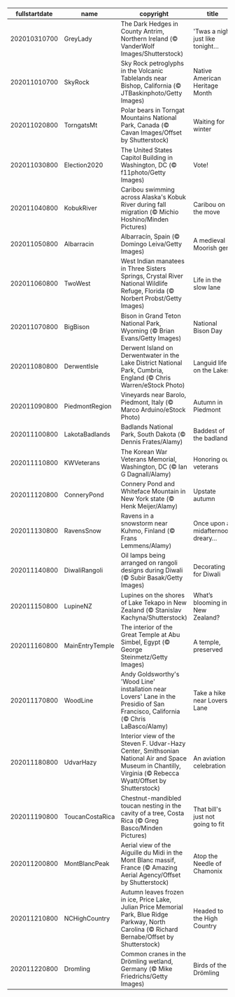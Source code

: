 |fullstartdate|name|copyright|title|image|
|--|--|--|--|--|
202010310700|GreyLady|The Dark Hedges in County Antrim, Northern Ireland (© VanderWolf Images/Shutterstock)|'Twas a night just like tonight…|![](/en-US/2020/11/202010310700GreyLady.jpg)|
202011010700|SkyRock|Sky Rock petroglyphs in the Volcanic Tablelands near Bishop, California (© JTBaskinphoto/Getty Images)|Native American Heritage Month|![](/en-US/2020/11/202011010700SkyRock.jpg)|
202011020800|TorngatsMt|Polar bears in Torngat Mountains National Park, Canada (© Cavan Images/Offset by Shutterstock)|Waiting for winter|![](/en-US/2020/11/202011020800TorngatsMt.jpg)|
202011030800|Election2020|The United States Capitol Building in Washington, DC (© f11photo/Getty Images)|Vote!|![](/en-US/2020/11/202011030800Election2020.jpg)|
202011040800|KobukRiver|Caribou swimming across Alaska's Kobuk River during fall migration (© Michio Hoshino/Minden Pictures)|Caribou on the move|![](/en-US/2020/11/202011040800KobukRiver.jpg)|
202011050800|Albarracin|Albarracín, Spain (© Domingo Leiva/Getty Images)|A medieval Moorish gem|![](/en-US/2020/11/202011050800Albarracin.jpg)|
202011060800|TwoWest|West Indian manatees in Three Sisters Springs, Crystal River National Wildlife Refuge, Florida (© Norbert Probst/Getty Images)|Life in the slow lane|![](/en-US/2020/11/202011060800TwoWest.jpg)|
202011070800|BigBison|Bison in Grand Teton National Park, Wyoming (© Brian Evans/Getty Images)|National Bison Day|![](/en-US/2020/11/202011070800BigBison.jpg)|
202011080800|DerwentIsle|Derwent Island on Derwentwater in the Lake District National Park, Cumbria, England (© Chris Warren/eStock Photo)|Languid life on the Lakes|![](/en-US/2020/11/202011080800DerwentIsle.jpg)|
202011090800|PiedmontRegion|Vineyards near Barolo, Piedmont, Italy (© Marco Arduino/eStock Photo)|Autumn in Piedmont|![](/en-US/2020/11/202011090800PiedmontRegion.jpg)|
202011100800|LakotaBadlands|Badlands National Park, South Dakota (© Dennis Frates/Alamy)|Baddest of the badlands|![](/en-US/2020/11/202011100800LakotaBadlands.jpg)|
202011110800|KWVeterans|The Korean War Veterans Memorial, Washington, DC (© Ian G Dagnall/Alamy)|Honoring our veterans|![](/en-US/2020/11/202011110800KWVeterans.jpg)|
202011120800|ConneryPond|Connery Pond and Whiteface Mountain in New York state (© Henk Meijer/Alamy)|Upstate autumn|![](/en-US/2020/11/202011120800ConneryPond.jpg)|
202011130800|RavensSnow|Ravens in a snowstorm near Kuhmo, Finland (© Frans Lemmens/Alamy)|Once upon a midafternoon dreary…|![](/en-US/2020/11/202011130800RavensSnow.jpg)|
202011140800|DiwaliRangoli|Oil lamps being arranged on rangoli designs during Diwali (© Subir Basak/Getty Images)|Decorating for Diwali|![](/en-US/2020/11/202011140800DiwaliRangoli.jpg)|
202011150800|LupineNZ|Lupines on the shores of Lake Tekapo in New Zealand (© Stanislav Kachyna/Shutterstock)|What’s blooming in New Zealand?|![](/en-US/2020/11/202011150800LupineNZ.jpg)|
202011160800|MainEntryTemple|The interior of the Great Temple at Abu Simbel, Egypt (© George Steinmetz/Getty Images)|A temple, preserved|![](/en-US/2020/11/202011160800MainEntryTemple.jpg)|
202011170800|WoodLine|Andy Goldsworthy's 'Wood Line' installation near Lovers' Lane in the Presidio of San Francisco, California (© Chris LaBasco/Alamy)|Take a hike near Lovers' Lane|![](/en-US/2020/11/202011170800WoodLine.jpg)|
202011180800|UdvarHazy|Interior view of the Steven F. Udvar-Hazy Center, Smithsonian National Air and Space Museum in Chantilly, Virginia (© Rebecca Wyatt/Offset by Shutterstock)|An aviation celebration|![](/en-US/2020/11/202011180800UdvarHazy.jpg)|
202011190800|ToucanCostaRica|Chestnut-mandibled toucan nesting in the cavity of a tree, Costa Rica (© Greg Basco/Minden Pictures)|That bill's just not going to fit|![](/en-US/2020/11/202011190800ToucanCostaRica.jpg)|
202011200800|MontBlancPeak|Aerial view of the Aiguille du Midi in the Mont Blanc massif, France (© Amazing Aerial Agency/Offset by Shutterstock)|Atop the Needle of Chamonix|![](/en-US/2020/11/202011200800MontBlancPeak.jpg)|
202011210800|NCHighCountry|Autumn leaves frozen in ice, Price Lake, Julian Price Memorial Park, Blue Ridge Parkway, North Carolina (© Richard Bernabe/Offset by Shutterstock)|Headed to the High Country|![](/en-US/2020/11/202011210800NCHighCountry.jpg)|
202011220800|Dromling|Common cranes in the Drömling wetland, Germany (© Mike Friedrichs/Getty Images)|Birds of the Drömling|![](/en-US/2020/11/202011220800Dromling.jpg)|
